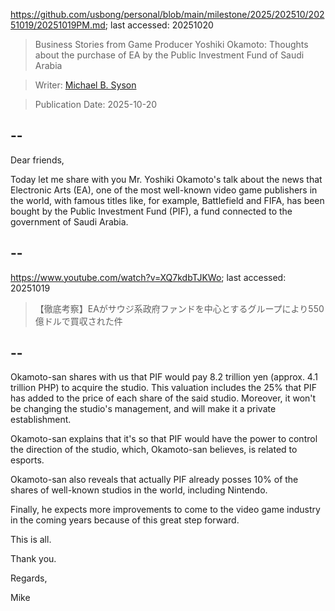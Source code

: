 https://github.com/usbong/personal/blob/main/milestone/2025/202510/20251019/20251019PM.md; last accessed: 20251020

> Business Stories from Game Producer Yoshiki Okamoto: Thoughts about the purchase of EA by the Public Investment Fund of Saudi Arabia

> Writer: [Michael B. Syson](https://www.linkedin.com/in/michaelsyson/)

> Publication Date: 2025-10-20

## --

Dear friends,

Today let me share with you Mr. Yoshiki Okamoto's talk about the news that Electronic Arts (EA), one of the most well-known video game publishers in the world, with famous titles like, for example, Battlefield and FIFA, has been bought by the Public Investment Fund (PIF), a fund connected to the government of Saudi Arabia.

## --

https://www.youtube.com/watch?v=XQ7kdbTJKWo; last accessed: 20251019

> 【徹底考察】EAがサウジ系政府ファンドを中心とするグループにより550億ドルで買収された件

## --

Okamoto-san shares with us that PIF would pay 8.2 trillion yen (approx. 4.1 trillion PHP) to acquire the studio. This valuation includes the 25% that PIF has added to the price of each share of the said studio. Moreover, it won't be changing the studio's management, and will make it a private establishment. 

Okamoto-san explains that it's so that PIF would have the power to control the direction of the studio, which, Okamoto-san believes, is related to esports.

Okamoto-san also reveals that actually PIF already posses 10% of the shares of well-known studios in the world, including Nintendo.

Finally, he expects more improvements to come to the video game industry in the coming years because of this great step forward.

This is all.

Thank you.

Regards,

Mike